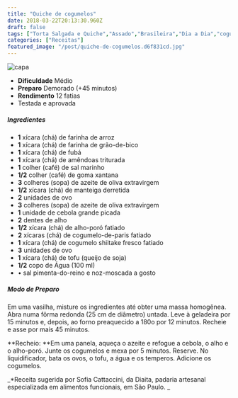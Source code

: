 ```yaml
---
title: "Quiche de cogumelos"
date: 2018-03-22T20:13:30.960Z
draft: false
tags: ["Torta Salgada e Quiche","Assado","Brasileira","Dia a Dia","cogumelo","Quiches","Tortas doces e salgadas"]
categories: ["Receitas"]
featured_image: "/post/quiche-de-cogumelos.d6f831cd.jpg"
---
```


![capa](/post/quiche-de-cogumelos.d6f831cd.jpg)

*   **Dificuldade** Médio
*   **Preparo** Demorado (+45 minutos)
*   **Rendimento** 12 fatias
*   Testada e aprovada
    

##### Ingredientes

*   **1** xícara (chá) de farinha de arroz
*   **1** xícara (chá) de farinha de grão-de-bico
*   **1** xícara (chá) de fubá
*   **1** xícara (chá) de amêndoas triturada
*   **1** colher (café) de sal marinho
*   **1/2** colher (café) de goma xantana
*   **3** colheres (sopa) de azeite de oliva extravirgem
*   **1/2** xícara (chá) de manteiga derretida
*   **2** unidades de ovo
*   **3** colheres (sopa) de azeite de oliva extravirgem
*   **1** unidade de cebola grande picada
*   **2** dentes de alho
*   **1/2** xícara (chá) de alho-poró fatiado
*   **2** xícaras (chá) de cogumelo-de-paris fatiado
*   **1** xícara (chá) de cogumelo shiitake fresco fatiado
*   **3** unidades de ovo
*   **1** xícara (chá) de tofu (queijo de soja)
*   **1/2** copo de Água (100 ml)
*   • sal pimenta-do-reino e noz-moscada a gosto

##### Modo de Preparo

Em uma vasilha, misture os ingredientes até obter uma massa homogênea. Abra numa fôrma redonda (25 cm de diâmetro) untada. Leve à geladeira por 15 minutos e, depois, ao forno preaquecido a 180o por 12 minutos. Recheie e asse por mais 45 minutos.

**Recheio: **Em uma panela, aqueça o azeite e refogue a cebola, o alho e o alho-poró. Junte os cogumelos e mexa por 5 minutos. Reserve. No liquidificador, bata os ovos, o tofu, a água e os temperos. Adicione os cogumelos.

_*Receita sugerida por Sofia Cattaccini, da Diaita, padaria artesanal especializada em alimentos funcionais, em São Paulo. _
